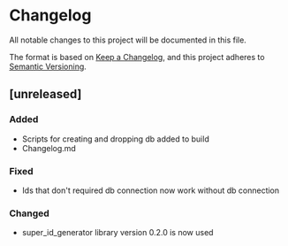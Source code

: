 # Changelog
All notable changes to this project will be documented in this file.

The format is based on [Keep a Changelog](https://keepachangelog.com/en/1.0.0/),
and this project adheres to [Semantic Versioning](https://semver.org/spec/v2.0.0.html).

## [unreleased]

### Added
- Scripts for creating and dropping db added to build
- Changelog.md

### Fixed
- Ids that don't required db connection now work without db connection

### Changed
- super_id_generator library version 0.2.0 is now used